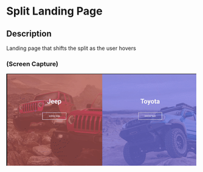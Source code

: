 # Split Landing Page

## Description
Landing page that shifts the split as the user hovers

### (Screen Capture)
![Screenshot_Hidden Search Widget](./assets/p07-screencap.gif)